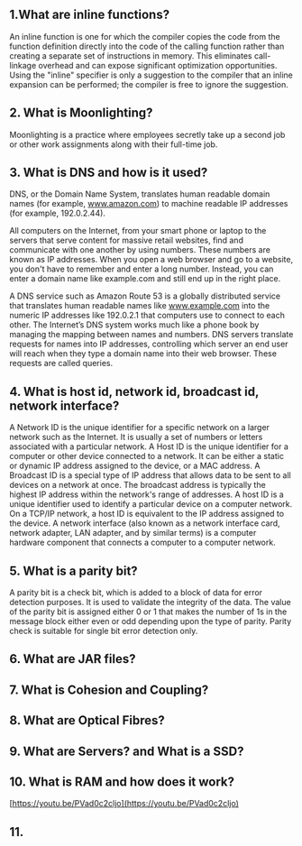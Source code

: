 ## 1.What are inline functions?
An inline function is one for which the compiler copies the code from the function definition directly into the code of the calling function rather than creating a separate set of instructions in memory. This eliminates call-linkage overhead and can expose significant optimization opportunities. Using the "inline" specifier is only a suggestion to the compiler that an inline expansion can be performed; the compiler is free to ignore the suggestion.
## 2. What is Moonlighting?
Moonlighting is a practice where employees secretly take up a second job or other work assignments along with their full-time job.
## 3. What is DNS and how is it used?
DNS, or the Domain Name System, translates human readable domain names (for example, www.amazon.com) to machine readable IP addresses (for example, 192.0.2.44).

All computers on the Internet, from your smart phone or laptop to the servers that serve content for massive retail websites, find and communicate with one another by using numbers. These numbers are known as IP addresses. When you open a web browser and go to a website, you don't have to remember and enter a long number. Instead, you can enter a domain name like example.com and still end up in the right place.

A DNS service such as Amazon Route 53 is a globally distributed service that translates human readable names like www.example.com into the numeric IP addresses like 192.0.2.1 that computers use to connect to each other. The Internet’s DNS system works much like a phone book by managing the mapping between names and numbers. DNS servers translate requests for names into IP addresses, controlling which server an end user will reach when they type a domain name into their web browser. These requests are called queries.
## 4. What is host id, network id, broadcast id, network interface?
A Network ID is the unique identifier for a specific network on a larger network such as the Internet. It is usually a set of numbers or letters associated with a particular network. A Host ID is the unique identifier for a computer or other device connected to a network. It can be either a static or dynamic IP address assigned to the device, or a MAC address. A Broadcast ID is a special type of IP address that allows data to be sent to all devices on a network at once. The broadcast address is typically the highest IP address within the network's range of addresses.
A host ID is a unique identifier used to identify a particular device on a computer network. On a TCP/IP network, a host ID is equivalent to the IP address assigned to the device. A network interface (also known as a network interface card, network adapter, LAN adapter, and by similar terms) is a computer hardware component that connects a computer to a computer network.
## 5. What is a parity bit?
A parity bit is a check bit, which is added to a block of data for error detection purposes. It is used to validate the integrity of the data. The value of the parity bit is assigned either 0 or 1 that makes the number of 1s in the message block either even or odd depending upon the type of parity. Parity check is suitable for single bit error detection only.
## 6. What are JAR files?
## 7. What is Cohesion and Coupling?
## 8. What are Optical Fibres?
## 9. What are Servers? and What is a SSD?
## 10. What is RAM and how does it work?
[https://youtu.be/PVad0c2cljo](https://youtu.be/PVad0c2cljo)
## 11.


